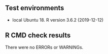 ## Test environments
* local Ubuntu 18. R version 3.6.2 (2019-12-12)

## R CMD check results
There were no ERRORs or WARNINGs. 

